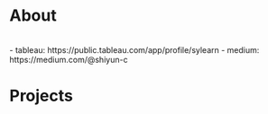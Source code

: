 # About
<br>
- tableau: https://public.tableau.com/app/profile/sylearn
- medium: https://medium.com/@shiyun-c

# Projects



